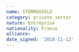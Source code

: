 ```yaml
---
name: STORMSHIELD
category: private_sector
nature: Entreprise
nationality: France
alliance: 
date_signed: '2018-11-12'
---
```

    